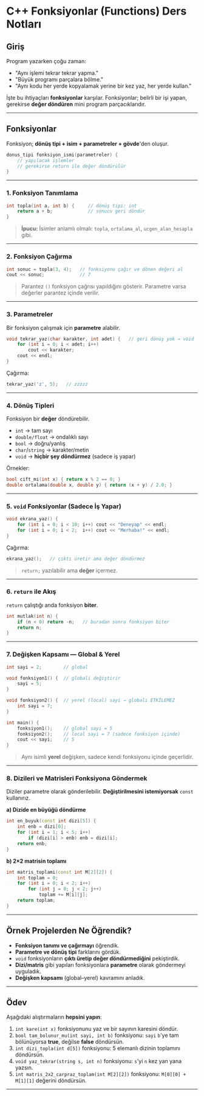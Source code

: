 # C++ Fonksiyonlar (Functions) Ders Notları

## Giriş

Program yazarken çoğu zaman:

* "Aynı işlemi tekrar tekrar yapma."
* "Büyük programı parçalara bölme."
* "Aynı kodu her yerde kopyalamak yerine bir kez yaz, her yerde kullan."

İşte bu ihtiyaçları **fonksiyonlar** karşılar. Fonksiyonlar; belirli bir işi yapan, gerekirse **değer döndüren** mini program parçacıklarıdır.

---

## Fonksiyonlar 

Fonksiyon; **dönüş tipi + isim + parametreler + gövde**'den oluşur.

```cpp
donus_tipi fonksiyon_ismi(parametreler) {
    // yapılacak işlemler
    // gerekirse return ile değer döndürülür
}
```

---

### 1. Fonksiyon Tanımlama

```cpp
int topla(int a, int b) {     // dönüş tipi: int
    return a + b;             // sonucu geri döndür
}
```

> **İpucu:** İsimler anlamlı olmalı: `topla`, `ortalama_al`, `ucgen_alan_hesapla` gibi.

---

### 2. Fonksiyon Çağırma

```cpp
int sonuc = topla(3, 4);   // fonksiyonu çağır ve dönen değeri al
cout << sonuc;             // 7
```

> Parantez `()` fonksiyon çağrısı yapıldığını gösterir. Parametre varsa değerler parantez içinde verilir.

---

### 3. Parametreler

Bir fonksiyon çalışmak için **parametre** alabilir.

```cpp
void tekrar_yaz(char karakter, int adet) {   // geri dönüş yok → void
    for (int i = 0; i < adet; i++)
        cout << karakter;
    cout << endl;
}
```

Çağırma:

```cpp
tekrar_yaz('z', 5);   // zzzzz
```

---

### 4. Dönüş Tipleri

Fonksiyon bir **değer** döndürebilir.

* `int` → tam sayı
* `double/float` → ondalıklı sayı
* `bool` → doğru/yanlış
* `char`/`string` → karakter/metin
* `void` → **hiçbir şey döndürmez** (sadece iş yapar)

Örnekler:

```cpp
bool cift_mi(int x) { return x % 2 == 0; }
double ortalama(double x, double y) { return (x + y) / 2.0; }
```

---

### 5. `void` Fonksiyonlar (Sadece İş Yapar)

```cpp
void ekrana_yaz() {
    for (int i = 0; i < 10; i++) cout << "Deneyap" << endl;
    for (int i = 0; i < 2;  i++) cout << "Merhaba!" << endl;
}
```

Çağırma:

```cpp
ekrana_yaz();   // çıktı üretir ama değer döndürmez
```

> `return;` yazılabilir ama **değer** içermez.

---

### 6. `return` ile Akış

`return` çalıştığı anda fonksiyon **biter**.

```cpp
int mutlak(int n) {
    if (n < 0) return -n;   // buradan sonra fonksiyon biter
    return n;
}
```

---

### 7. Değişken Kapsamı — Global & Yerel

```cpp
int sayi = 2;        // global

void fonksiyon1() {  // globali değiştirir
    sayi = 5;
}

void fonksiyon2() {  // yerel (local) sayi → globali ETKİLEMEZ
    int sayi = 7;
}

int main() {
    fonksiyon1();    // global sayi = 5
    fonksiyon2();    // local sayi = 7 (sadece fonksiyon içinde)
    cout << sayi;    // 5
}
```

> Aynı isimli **yerel** değişken, sadece kendi fonksiyonu içinde geçerlidir.

---

### 8. Dizileri ve Matrisleri Fonksiyona Göndermek

Diziler parametre olarak gönderilebilir. **Değiştirilmesini istemiyorsak** `const` kullanırız.

**a) Dizide en büyüğü döndürme**

```cpp
int en_buyuk(const int dizi[5]) {
    int enb = dizi[0];
    for (int i = 1; i < 5; i++)
        if (dizi[i] > enb) enb = dizi[i];
    return enb;
}
```

**b) 2×2 matrisin toplamı**

```cpp
int matris_toplami(const int M[2][2]) {
    int toplam = 0;
    for (int i = 0; i < 2; i++)
        for (int j = 0; j < 2; j++)
            toplam += M[i][j];
    return toplam;
}
```

---

## Örnek Projelerden Ne Öğrendik?

* **Fonksiyon tanımı ve çağırmayı** öğrendik.
* **Parametre ve dönüş tipi** farklarını gördük.
* `void` fonksiyonların **çıktı üretip değer döndürmediğini** pekiştirdik.
* **Dizi/matris** gibi yapıları fonksiyonlara **parametre** olarak göndermeyi uyguladık.
* **Değişken kapsamı** (global–yerel) kavramını anladık.

---

## Ödev

Aşağıdaki alıştırmaların **hepsini yapın**:

1. `int kare(int x)` fonksiyonunu yaz ve bir sayının karesini döndür.
2. `bool tam_bolunur_mu(int sayi, int b)` fonksiyonu: `sayi` `b`'ye tam bölünüyorsa **true**, değilse **false** döndürsün.
3. `int dizi_topla(int d[5])` fonksiyonu: 5 elemanlı dizinin toplamını döndürsün.
4. `void yaz_tekrar(string s, int n)` fonksiyonu: `s`'yi `n` kez yan yana yazsın.
5. `int matris_2x2_carpraz_toplam(int M[2][2])` fonksiyonu: `M[0][0] + M[1][1]` değerini döndürsün.

---